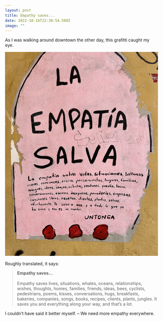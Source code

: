 ```yaml
---
layout: post
title: Empathy saves...
date: 2022-10-16T22:30:54.508Z
image: ""
---
```

As I was walking around downtown the other day, this grafitti caught my eye.<!--more-->

![La empatia salva](/assets/empathy-saves.jpeg)

Roughly translated, it says:

>**Empathy saves…**<br><br>
Empathy saves lives, situations, whales, oceans, relationships, wishes, thoughts, homes, families, friends, ideas, bees, cyclists, pedestrians, poems, kisses, conversations, hugs, breakfasts, bakeries, companies, songs, books, recipes, clients, plants, jungles. It saves you and everything along your way, and that’s a lot. 

I couldn’t have said it better myself. – We need more empathy everywhere.